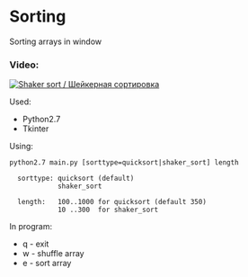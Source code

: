 # Sorting

Sorting arrays in window

### Video:
[![Shaker sort / Шейкерная сортировка](https://img.youtube.com/vi/ahi0pDTAjps/0.jpg)](https://www.youtube.com/watch?v=ahi0pDTAjps)

Used:
- Python2.7
- Tkinter


Using:
```
python2.7 main.py [sorttype=quicksort|shaker_sort] length
  
  sorttype: quicksort (default)
            shaker_sort

  length:   100..1000 for quicksort (default 350)
            10 ..300  for shaker_sort
```

In program:
* q - exit
* w - shuffle array
* e - sort array
